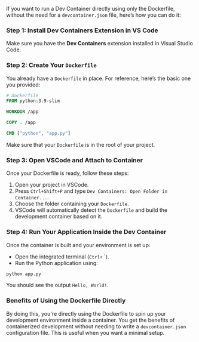 If you want to run a Dev Container directly using only the Dockerfile, without the need for a `devcontainer.json` file, here’s how you can do it:

### Step 1: Install Dev Containers Extension in VS Code

Make sure you have the **Dev Containers** extension installed in Visual Studio Code.

### Step 2: Create Your `Dockerfile`

You already have a `Dockerfile` in place. For reference, here’s the basic one you provided:

```Dockerfile
# Dockerfile
FROM python:3.9-slim

WORKDIR /app

COPY . /app

CMD ["python", "app.py"]
```

Make sure that your `Dockerfile` is in the root of your project.

### Step 3: Open VSCode and Attach to Container

Once your Dockerfile is ready, follow these steps:

1. Open your project in VSCode.
2. Press `Ctrl+Shift+P` and type `Dev Containers: Open Folder in Container...`.
3. Choose the folder containing your `Dockerfile`.
4. VSCode will automatically detect the `Dockerfile` and build the development container based on it.

### Step 4: Run Your Application Inside the Dev Container

Once the container is built and your environment is set up:

- Open the integrated terminal (`Ctrl+` `).
- Run the Python application using:

```bash
python app.py
```

You should see the output `Hello, World!`.

### Benefits of Using the Dockerfile Directly

By doing this, you're directly using the Dockerfile to spin up your development environment inside a container. You get the benefits of containerized development without needing to write a `devcontainer.json` configuration file. This is useful when you want a minimal setup.

